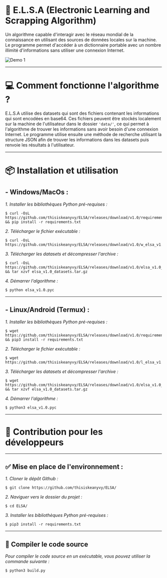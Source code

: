 # 🧠 E.L.S.A (Electronic Learning and Scrapping Algorithm)
Un algorithme capable d'interagir avec le réseau mondial de la connaissance en utilisant des sources de données locales sur la machine. Le programme permet d'accéder à un dictionnaire portable avec un nombre illimité d'informations sans utiliser une connexion Internet.

![Demo 1](https://raw.githubusercontent.com/thisiskeanyvy/ELSA/main/demo/demo1.png)

------

# 💻 Comment fonctionne l'algorithme ?

E.L.S.A utilise des datasets qui sont des fichiers contenant les informations qui sont encodées en base64. Ces fichiers peuvent être stockés localement sur la machine de l'utilisateur dans le dossier `'data/'`, ce qui permet à l'algorithme de trouver les informations sans avoir besoin d'une connexion Internet. Le programme utilise ensuite une méthode de recherche utilisant la structure JSON afin de trouver les informations dans les datasets puis renvoie les résultats à l'utilisateur.

------

# 📦 Installation et utilisation

## - Windows/MacOs :

_1. Installer les bibliothèques Python pré-requises :_
```shell
$ curl -OsL https://github.com/thisiskeanyvy/ELSA/releases/download/v1.0/requirements.txt && pip install -r requirements.txt
```
_2. Télécharger le fichier exécutable :_
```shell
$ curl -OsL https://github.com/thisiskeanyvy/ELSA/releases/download/v1.0/w_elsa_v1.0.pyc
```
_3. Télécharger les datasets et décompresser l'archive :_
```shell
$ curl -OsL https://github.com/thisiskeanyvy/ELSA/releases/download/v1.0/elsa_v1.0_datasets.tar.gz && tar xzvf elsa_v1.0_datasets.tar.gz
```
_4. Démarrer l'algorithme :_
```shell
$ python elsa_v1.0.pyc
```
------

## - Linux/Android (Termux) :

_1. Installer les bibliothèques Python pré-requises :_
```shell
$ wget https://github.com/thisiskeanyvy/ELSA/releases/download/v1.0/requirements.txt && pip3 install -r requirements.txt
```
_2. Télécharger le fichier exécutable :_
```shell
$ wget https://github.com/thisiskeanyvy/ELSA/releases/download/v1.0/l_elsa_v1.0.pyc
```
_3. Télécharger les datasets et décompresser l'archive :_
```shell
$ wget https://github.com/thisiskeanyvy/ELSA/releases/download/v1.0/elsa_v1.0_datasets.tar.gz && tar xzvf elsa_v1.0_datasets.tar.gz
```
_4. Démarrer l'algorithme :_
```shell
$ python3 elsa_v1.0.pyc
```
------

# 🔨 Contribution pour les développeurs

------

## ✅ Mise en place de l'environnement :
_1. Cloner le dépôt Github :_
```shell
$ git clone https://github.com/thisiskeanyvy/ELSA/
```
_2. Naviguer vers le dossier du projet :_
```shell
$ cd ELSA/
```
_3. Installer les bibliothèques Python pré-requises :_
```shell
$ pip3 install -r requirements.txt
```

------

## 🚧 Compiler le code source
_Pour compiler le code source en un exécutable, vous pouvez utiliser la commande suivante :_

```shell
$ python3 build.py
```

